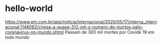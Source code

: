 # hello-world
https://www.em.com.br/app/noticia/internacional/2020/05/17/interna_internacional,1148082/chega-a-quase-312-mil-o-numero-de-mortos-pelo-coronavirus-no-mundo.shtml
Passam de 300 mil mortes por Covide 19 em todo mundo
